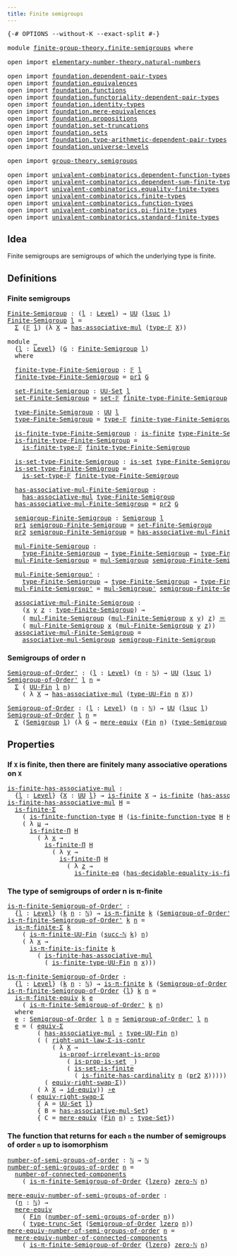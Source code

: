 ```yaml
---
title: Finite semigroups
---
```


<pre class="Agda"><a id="43" class="Symbol">{-#</a> <a id="47" class="Keyword">OPTIONS</a> <a id="55" class="Pragma">--without-K</a> <a id="67" class="Pragma">--exact-split</a> <a id="81" class="Symbol">#-}</a>

<a id="86" class="Keyword">module</a> <a id="93" href="finite-group-theory.finite-semigroups.html" class="Module">finite-group-theory.finite-semigroups</a> <a id="131" class="Keyword">where</a>

<a id="138" class="Keyword">open</a> <a id="143" class="Keyword">import</a> <a id="150" href="elementary-number-theory.natural-numbers.html" class="Module">elementary-number-theory.natural-numbers</a>

<a id="192" class="Keyword">open</a> <a id="197" class="Keyword">import</a> <a id="204" href="foundation.dependent-pair-types.html" class="Module">foundation.dependent-pair-types</a>
<a id="236" class="Keyword">open</a> <a id="241" class="Keyword">import</a> <a id="248" href="foundation.equivalences.html" class="Module">foundation.equivalences</a>
<a id="272" class="Keyword">open</a> <a id="277" class="Keyword">import</a> <a id="284" href="foundation.functions.html" class="Module">foundation.functions</a>
<a id="305" class="Keyword">open</a> <a id="310" class="Keyword">import</a> <a id="317" href="foundation.functoriality-dependent-pair-types.html" class="Module">foundation.functoriality-dependent-pair-types</a>
<a id="363" class="Keyword">open</a> <a id="368" class="Keyword">import</a> <a id="375" href="foundation.identity-types.html" class="Module">foundation.identity-types</a>
<a id="401" class="Keyword">open</a> <a id="406" class="Keyword">import</a> <a id="413" href="foundation.mere-equivalences.html" class="Module">foundation.mere-equivalences</a>
<a id="442" class="Keyword">open</a> <a id="447" class="Keyword">import</a> <a id="454" href="foundation.propositions.html" class="Module">foundation.propositions</a>
<a id="478" class="Keyword">open</a> <a id="483" class="Keyword">import</a> <a id="490" href="foundation.set-truncations.html" class="Module">foundation.set-truncations</a>
<a id="517" class="Keyword">open</a> <a id="522" class="Keyword">import</a> <a id="529" href="foundation.sets.html" class="Module">foundation.sets</a>
<a id="545" class="Keyword">open</a> <a id="550" class="Keyword">import</a> <a id="557" href="foundation.type-arithmetic-dependent-pair-types.html" class="Module">foundation.type-arithmetic-dependent-pair-types</a>
<a id="605" class="Keyword">open</a> <a id="610" class="Keyword">import</a> <a id="617" href="foundation.universe-levels.html" class="Module">foundation.universe-levels</a>

<a id="645" class="Keyword">open</a> <a id="650" class="Keyword">import</a> <a id="657" href="group-theory.semigroups.html" class="Module">group-theory.semigroups</a>

<a id="682" class="Keyword">open</a> <a id="687" class="Keyword">import</a> <a id="694" href="univalent-combinatorics.dependent-function-types.html" class="Module">univalent-combinatorics.dependent-function-types</a>
<a id="743" class="Keyword">open</a> <a id="748" class="Keyword">import</a> <a id="755" href="univalent-combinatorics.dependent-sum-finite-types.html" class="Module">univalent-combinatorics.dependent-sum-finite-types</a>
<a id="806" class="Keyword">open</a> <a id="811" class="Keyword">import</a> <a id="818" href="univalent-combinatorics.equality-finite-types.html" class="Module">univalent-combinatorics.equality-finite-types</a>
<a id="864" class="Keyword">open</a> <a id="869" class="Keyword">import</a> <a id="876" href="univalent-combinatorics.finite-types.html" class="Module">univalent-combinatorics.finite-types</a>
<a id="913" class="Keyword">open</a> <a id="918" class="Keyword">import</a> <a id="925" href="univalent-combinatorics.function-types.html" class="Module">univalent-combinatorics.function-types</a>
<a id="964" class="Keyword">open</a> <a id="969" class="Keyword">import</a> <a id="976" href="univalent-combinatorics.pi-finite-types.html" class="Module">univalent-combinatorics.pi-finite-types</a>
<a id="1016" class="Keyword">open</a> <a id="1021" class="Keyword">import</a> <a id="1028" href="univalent-combinatorics.standard-finite-types.html" class="Module">univalent-combinatorics.standard-finite-types</a>
</pre>
## Idea

Finite semigroups are semigroups of which the underlying type is finite.

## Definitions

### Finite semigroups

<pre class="Agda"><a id="Finite-Semigroup"></a><a id="1209" href="finite-group-theory.finite-semigroups.html#1209" class="Function">Finite-Semigroup</a> <a id="1226" class="Symbol">:</a> <a id="1228" class="Symbol">(</a><a id="1229" href="finite-group-theory.finite-semigroups.html#1229" class="Bound">l</a> <a id="1231" class="Symbol">:</a> <a id="1233" href="Agda.Primitive.html#597" class="Postulate">Level</a><a id="1238" class="Symbol">)</a> <a id="1240" class="Symbol">→</a> <a id="1242" href="foundation-core.universe-levels.html#235" class="Primitive">UU</a> <a id="1245" class="Symbol">(</a><a id="1246" href="Agda.Primitive.html#780" class="Primitive">lsuc</a> <a id="1251" href="finite-group-theory.finite-semigroups.html#1229" class="Bound">l</a><a id="1252" class="Symbol">)</a>
<a id="1254" href="finite-group-theory.finite-semigroups.html#1209" class="Function">Finite-Semigroup</a> <a id="1271" href="finite-group-theory.finite-semigroups.html#1271" class="Bound">l</a> <a id="1273" class="Symbol">=</a>
  <a id="1277" href="foundation-core.dependent-pair-types.html#515" class="Record">Σ</a> <a id="1279" class="Symbol">(</a><a id="1280" href="univalent-combinatorics.finite-types.html#4550" class="Function">𝔽</a> <a id="1282" href="finite-group-theory.finite-semigroups.html#1271" class="Bound">l</a><a id="1283" class="Symbol">)</a> <a id="1285" class="Symbol">(λ</a> <a id="1288" href="finite-group-theory.finite-semigroups.html#1288" class="Bound">X</a> <a id="1290" class="Symbol">→</a> <a id="1292" href="group-theory.semigroups.html#478" class="Function">has-associative-mul</a> <a id="1312" class="Symbol">(</a><a id="1313" href="univalent-combinatorics.finite-types.html#4606" class="Function">type-𝔽</a> <a id="1320" href="finite-group-theory.finite-semigroups.html#1288" class="Bound">X</a><a id="1321" class="Symbol">))</a>

<a id="1325" class="Keyword">module</a> <a id="1332" href="finite-group-theory.finite-semigroups.html#1332" class="Module">_</a>
  <a id="1336" class="Symbol">{</a><a id="1337" href="finite-group-theory.finite-semigroups.html#1337" class="Bound">l</a> <a id="1339" class="Symbol">:</a> <a id="1341" href="Agda.Primitive.html#597" class="Postulate">Level</a><a id="1346" class="Symbol">}</a> <a id="1348" class="Symbol">(</a><a id="1349" href="finite-group-theory.finite-semigroups.html#1349" class="Bound">G</a> <a id="1351" class="Symbol">:</a> <a id="1353" href="finite-group-theory.finite-semigroups.html#1209" class="Function">Finite-Semigroup</a> <a id="1370" href="finite-group-theory.finite-semigroups.html#1337" class="Bound">l</a><a id="1371" class="Symbol">)</a>
  <a id="1375" class="Keyword">where</a>

  <a id="1384" href="finite-group-theory.finite-semigroups.html#1384" class="Function">finite-type-Finite-Semigroup</a> <a id="1413" class="Symbol">:</a> <a id="1415" href="univalent-combinatorics.finite-types.html#4550" class="Function">𝔽</a> <a id="1417" href="finite-group-theory.finite-semigroups.html#1337" class="Bound">l</a>
  <a id="1421" href="finite-group-theory.finite-semigroups.html#1384" class="Function">finite-type-Finite-Semigroup</a> <a id="1450" class="Symbol">=</a> <a id="1452" href="foundation-core.dependent-pair-types.html#605" class="Field">pr1</a> <a id="1456" href="finite-group-theory.finite-semigroups.html#1349" class="Bound">G</a>

  <a id="1461" href="finite-group-theory.finite-semigroups.html#1461" class="Function">set-Finite-Semigroup</a> <a id="1482" class="Symbol">:</a> <a id="1484" href="foundation-core.sets.html#1190" class="Function">UU-Set</a> <a id="1491" href="finite-group-theory.finite-semigroups.html#1337" class="Bound">l</a>
  <a id="1495" href="finite-group-theory.finite-semigroups.html#1461" class="Function">set-Finite-Semigroup</a> <a id="1516" class="Symbol">=</a> <a id="1518" href="univalent-combinatorics.finite-types.html#13939" class="Function">set-𝔽</a> <a id="1524" href="finite-group-theory.finite-semigroups.html#1384" class="Function">finite-type-Finite-Semigroup</a>

  <a id="1556" href="finite-group-theory.finite-semigroups.html#1556" class="Function">type-Finite-Semigroup</a> <a id="1578" class="Symbol">:</a> <a id="1580" href="foundation-core.universe-levels.html#235" class="Primitive">UU</a> <a id="1583" href="finite-group-theory.finite-semigroups.html#1337" class="Bound">l</a>
  <a id="1587" href="finite-group-theory.finite-semigroups.html#1556" class="Function">type-Finite-Semigroup</a> <a id="1609" class="Symbol">=</a> <a id="1611" href="univalent-combinatorics.finite-types.html#4606" class="Function">type-𝔽</a> <a id="1618" href="finite-group-theory.finite-semigroups.html#1384" class="Function">finite-type-Finite-Semigroup</a>

  <a id="1650" href="finite-group-theory.finite-semigroups.html#1650" class="Function">is-finite-type-Finite-Semigroup</a> <a id="1682" class="Symbol">:</a> <a id="1684" href="univalent-combinatorics.finite-types.html#4139" class="Function">is-finite</a> <a id="1694" href="finite-group-theory.finite-semigroups.html#1556" class="Function">type-Finite-Semigroup</a>
  <a id="1718" href="finite-group-theory.finite-semigroups.html#1650" class="Function">is-finite-type-Finite-Semigroup</a> <a id="1750" class="Symbol">=</a>
    <a id="1756" href="univalent-combinatorics.finite-types.html#4658" class="Function">is-finite-type-𝔽</a> <a id="1773" href="finite-group-theory.finite-semigroups.html#1384" class="Function">finite-type-Finite-Semigroup</a>

  <a id="1805" href="finite-group-theory.finite-semigroups.html#1805" class="Function">is-set-type-Finite-Semigroup</a> <a id="1834" class="Symbol">:</a> <a id="1836" href="foundation-core.sets.html#1113" class="Function">is-set</a> <a id="1843" href="finite-group-theory.finite-semigroups.html#1556" class="Function">type-Finite-Semigroup</a>
  <a id="1867" href="finite-group-theory.finite-semigroups.html#1805" class="Function">is-set-type-Finite-Semigroup</a> <a id="1896" class="Symbol">=</a>
    <a id="1902" href="univalent-combinatorics.finite-types.html#13824" class="Function">is-set-type-𝔽</a> <a id="1916" href="finite-group-theory.finite-semigroups.html#1384" class="Function">finite-type-Finite-Semigroup</a>

  <a id="1948" href="finite-group-theory.finite-semigroups.html#1948" class="Function">has-associative-mul-Finite-Semigroup</a> <a id="1985" class="Symbol">:</a>
    <a id="1991" href="group-theory.semigroups.html#478" class="Function">has-associative-mul</a> <a id="2011" href="finite-group-theory.finite-semigroups.html#1556" class="Function">type-Finite-Semigroup</a>
  <a id="2035" href="finite-group-theory.finite-semigroups.html#1948" class="Function">has-associative-mul-Finite-Semigroup</a> <a id="2072" class="Symbol">=</a> <a id="2074" href="foundation-core.dependent-pair-types.html#617" class="Field">pr2</a> <a id="2078" href="finite-group-theory.finite-semigroups.html#1349" class="Bound">G</a>

  <a id="2083" href="finite-group-theory.finite-semigroups.html#2083" class="Function">semigroup-Finite-Semigroup</a> <a id="2110" class="Symbol">:</a> <a id="2112" href="group-theory.semigroups.html#750" class="Function">Semigroup</a> <a id="2122" href="finite-group-theory.finite-semigroups.html#1337" class="Bound">l</a>
  <a id="2126" href="foundation-core.dependent-pair-types.html#605" class="Field">pr1</a> <a id="2130" href="finite-group-theory.finite-semigroups.html#2083" class="Function">semigroup-Finite-Semigroup</a> <a id="2157" class="Symbol">=</a> <a id="2159" href="finite-group-theory.finite-semigroups.html#1461" class="Function">set-Finite-Semigroup</a>
  <a id="2182" href="foundation-core.dependent-pair-types.html#617" class="Field">pr2</a> <a id="2186" href="finite-group-theory.finite-semigroups.html#2083" class="Function">semigroup-Finite-Semigroup</a> <a id="2213" class="Symbol">=</a> <a id="2215" href="finite-group-theory.finite-semigroups.html#1948" class="Function">has-associative-mul-Finite-Semigroup</a>

  <a id="2255" href="finite-group-theory.finite-semigroups.html#2255" class="Function">mul-Finite-Semigroup</a> <a id="2276" class="Symbol">:</a>
    <a id="2282" href="finite-group-theory.finite-semigroups.html#1556" class="Function">type-Finite-Semigroup</a> <a id="2304" class="Symbol">→</a> <a id="2306" href="finite-group-theory.finite-semigroups.html#1556" class="Function">type-Finite-Semigroup</a> <a id="2328" class="Symbol">→</a> <a id="2330" href="finite-group-theory.finite-semigroups.html#1556" class="Function">type-Finite-Semigroup</a>
  <a id="2354" href="finite-group-theory.finite-semigroups.html#2255" class="Function">mul-Finite-Semigroup</a> <a id="2375" class="Symbol">=</a> <a id="2377" href="group-theory.semigroups.html#1228" class="Function">mul-Semigroup</a> <a id="2391" href="finite-group-theory.finite-semigroups.html#2083" class="Function">semigroup-Finite-Semigroup</a>

  <a id="2421" href="finite-group-theory.finite-semigroups.html#2421" class="Function">mul-Finite-Semigroup&#39;</a> <a id="2443" class="Symbol">:</a>
    <a id="2449" href="finite-group-theory.finite-semigroups.html#1556" class="Function">type-Finite-Semigroup</a> <a id="2471" class="Symbol">→</a> <a id="2473" href="finite-group-theory.finite-semigroups.html#1556" class="Function">type-Finite-Semigroup</a> <a id="2495" class="Symbol">→</a> <a id="2497" href="finite-group-theory.finite-semigroups.html#1556" class="Function">type-Finite-Semigroup</a>
  <a id="2521" href="finite-group-theory.finite-semigroups.html#2421" class="Function">mul-Finite-Semigroup&#39;</a> <a id="2543" class="Symbol">=</a> <a id="2545" href="group-theory.semigroups.html#1348" class="Function">mul-Semigroup&#39;</a> <a id="2560" href="finite-group-theory.finite-semigroups.html#2083" class="Function">semigroup-Finite-Semigroup</a>

  <a id="2590" href="finite-group-theory.finite-semigroups.html#2590" class="Function">associative-mul-Finite-Semigroup</a> <a id="2623" class="Symbol">:</a>
    <a id="2629" class="Symbol">(</a><a id="2630" href="finite-group-theory.finite-semigroups.html#2630" class="Bound">x</a> <a id="2632" href="finite-group-theory.finite-semigroups.html#2632" class="Bound">y</a> <a id="2634" href="finite-group-theory.finite-semigroups.html#2634" class="Bound">z</a> <a id="2636" class="Symbol">:</a> <a id="2638" href="finite-group-theory.finite-semigroups.html#1556" class="Function">type-Finite-Semigroup</a><a id="2659" class="Symbol">)</a> <a id="2661" class="Symbol">→</a>
    <a id="2667" class="Symbol">(</a> <a id="2669" href="finite-group-theory.finite-semigroups.html#2255" class="Function">mul-Finite-Semigroup</a> <a id="2690" class="Symbol">(</a><a id="2691" href="finite-group-theory.finite-semigroups.html#2255" class="Function">mul-Finite-Semigroup</a> <a id="2712" href="finite-group-theory.finite-semigroups.html#2630" class="Bound">x</a> <a id="2714" href="finite-group-theory.finite-semigroups.html#2632" class="Bound">y</a><a id="2715" class="Symbol">)</a> <a id="2717" href="finite-group-theory.finite-semigroups.html#2634" class="Bound">z</a><a id="2718" class="Symbol">)</a> <a id="2720" href="foundation-core.identity-types.html#1865" class="Function Operator">＝</a>
    <a id="2726" class="Symbol">(</a> <a id="2728" href="finite-group-theory.finite-semigroups.html#2255" class="Function">mul-Finite-Semigroup</a> <a id="2749" href="finite-group-theory.finite-semigroups.html#2630" class="Bound">x</a> <a id="2751" class="Symbol">(</a><a id="2752" href="finite-group-theory.finite-semigroups.html#2255" class="Function">mul-Finite-Semigroup</a> <a id="2773" href="finite-group-theory.finite-semigroups.html#2632" class="Bound">y</a> <a id="2775" href="finite-group-theory.finite-semigroups.html#2634" class="Bound">z</a><a id="2776" class="Symbol">))</a>
  <a id="2781" href="finite-group-theory.finite-semigroups.html#2590" class="Function">associative-mul-Finite-Semigroup</a> <a id="2814" class="Symbol">=</a>
    <a id="2820" href="group-theory.semigroups.html#1458" class="Function">associative-mul-Semigroup</a> <a id="2846" href="finite-group-theory.finite-semigroups.html#2083" class="Function">semigroup-Finite-Semigroup</a>
</pre>
### Semigroups of order n

<pre class="Agda"><a id="Semigroup-of-Order&#39;"></a><a id="2913" href="finite-group-theory.finite-semigroups.html#2913" class="Function">Semigroup-of-Order&#39;</a> <a id="2933" class="Symbol">:</a> <a id="2935" class="Symbol">(</a><a id="2936" href="finite-group-theory.finite-semigroups.html#2936" class="Bound">l</a> <a id="2938" class="Symbol">:</a> <a id="2940" href="Agda.Primitive.html#597" class="Postulate">Level</a><a id="2945" class="Symbol">)</a> <a id="2947" class="Symbol">(</a><a id="2948" href="finite-group-theory.finite-semigroups.html#2948" class="Bound">n</a> <a id="2950" class="Symbol">:</a> <a id="2952" href="elementary-number-theory.natural-numbers.html#1548" class="Datatype">ℕ</a><a id="2953" class="Symbol">)</a> <a id="2955" class="Symbol">→</a> <a id="2957" href="foundation-core.universe-levels.html#235" class="Primitive">UU</a> <a id="2960" class="Symbol">(</a><a id="2961" href="Agda.Primitive.html#780" class="Primitive">lsuc</a> <a id="2966" href="finite-group-theory.finite-semigroups.html#2936" class="Bound">l</a><a id="2967" class="Symbol">)</a>
<a id="2969" href="finite-group-theory.finite-semigroups.html#2913" class="Function">Semigroup-of-Order&#39;</a> <a id="2989" href="finite-group-theory.finite-semigroups.html#2989" class="Bound">l</a> <a id="2991" href="finite-group-theory.finite-semigroups.html#2991" class="Bound">n</a> <a id="2993" class="Symbol">=</a>
  <a id="2997" href="foundation-core.dependent-pair-types.html#515" class="Record">Σ</a> <a id="2999" class="Symbol">(</a> <a id="3001" href="univalent-combinatorics.finite-types.html#5087" class="Function">UU-Fin</a> <a id="3008" href="finite-group-theory.finite-semigroups.html#2989" class="Bound">l</a> <a id="3010" href="finite-group-theory.finite-semigroups.html#2991" class="Bound">n</a><a id="3011" class="Symbol">)</a>
    <a id="3017" class="Symbol">(</a> <a id="3019" class="Symbol">λ</a> <a id="3021" href="finite-group-theory.finite-semigroups.html#3021" class="Bound">X</a> <a id="3023" class="Symbol">→</a> <a id="3025" href="group-theory.semigroups.html#478" class="Function">has-associative-mul</a> <a id="3045" class="Symbol">(</a><a id="3046" href="univalent-combinatorics.finite-types.html#5170" class="Function">type-UU-Fin</a> <a id="3058" href="finite-group-theory.finite-semigroups.html#2991" class="Bound">n</a> <a id="3060" href="finite-group-theory.finite-semigroups.html#3021" class="Bound">X</a><a id="3061" class="Symbol">))</a>

<a id="Semigroup-of-Order"></a><a id="3065" href="finite-group-theory.finite-semigroups.html#3065" class="Function">Semigroup-of-Order</a> <a id="3084" class="Symbol">:</a> <a id="3086" class="Symbol">(</a><a id="3087" href="finite-group-theory.finite-semigroups.html#3087" class="Bound">l</a> <a id="3089" class="Symbol">:</a> <a id="3091" href="Agda.Primitive.html#597" class="Postulate">Level</a><a id="3096" class="Symbol">)</a> <a id="3098" class="Symbol">(</a><a id="3099" href="finite-group-theory.finite-semigroups.html#3099" class="Bound">n</a> <a id="3101" class="Symbol">:</a> <a id="3103" href="elementary-number-theory.natural-numbers.html#1548" class="Datatype">ℕ</a><a id="3104" class="Symbol">)</a> <a id="3106" class="Symbol">→</a> <a id="3108" href="foundation-core.universe-levels.html#235" class="Primitive">UU</a> <a id="3111" class="Symbol">(</a><a id="3112" href="Agda.Primitive.html#780" class="Primitive">lsuc</a> <a id="3117" href="finite-group-theory.finite-semigroups.html#3087" class="Bound">l</a><a id="3118" class="Symbol">)</a>
<a id="3120" href="finite-group-theory.finite-semigroups.html#3065" class="Function">Semigroup-of-Order</a> <a id="3139" href="finite-group-theory.finite-semigroups.html#3139" class="Bound">l</a> <a id="3141" href="finite-group-theory.finite-semigroups.html#3141" class="Bound">n</a> <a id="3143" class="Symbol">=</a>
  <a id="3147" href="foundation-core.dependent-pair-types.html#515" class="Record">Σ</a> <a id="3149" class="Symbol">(</a><a id="3150" href="group-theory.semigroups.html#750" class="Function">Semigroup</a> <a id="3160" href="finite-group-theory.finite-semigroups.html#3139" class="Bound">l</a><a id="3161" class="Symbol">)</a> <a id="3163" class="Symbol">(λ</a> <a id="3166" href="finite-group-theory.finite-semigroups.html#3166" class="Bound">G</a> <a id="3168" class="Symbol">→</a> <a id="3170" href="foundation.mere-equivalences.html#1415" class="Function">mere-equiv</a> <a id="3181" class="Symbol">(</a><a id="3182" href="univalent-combinatorics.standard-finite-types.html#2392" class="Function">Fin</a> <a id="3186" href="finite-group-theory.finite-semigroups.html#3141" class="Bound">n</a><a id="3187" class="Symbol">)</a> <a id="3189" class="Symbol">(</a><a id="3190" href="group-theory.semigroups.html#946" class="Function">type-Semigroup</a> <a id="3205" href="finite-group-theory.finite-semigroups.html#3166" class="Bound">G</a><a id="3206" class="Symbol">))</a>
</pre>
## Properties

### If `X` is finite, then there are finitely many associative operations on `X`

<pre class="Agda"><a id="is-finite-has-associative-mul"></a><a id="3319" href="finite-group-theory.finite-semigroups.html#3319" class="Function">is-finite-has-associative-mul</a> <a id="3349" class="Symbol">:</a>
  <a id="3353" class="Symbol">{</a><a id="3354" href="finite-group-theory.finite-semigroups.html#3354" class="Bound">l</a> <a id="3356" class="Symbol">:</a> <a id="3358" href="Agda.Primitive.html#597" class="Postulate">Level</a><a id="3363" class="Symbol">}</a> <a id="3365" class="Symbol">{</a><a id="3366" href="finite-group-theory.finite-semigroups.html#3366" class="Bound">X</a> <a id="3368" class="Symbol">:</a> <a id="3370" href="foundation-core.universe-levels.html#235" class="Primitive">UU</a> <a id="3373" href="finite-group-theory.finite-semigroups.html#3354" class="Bound">l</a><a id="3374" class="Symbol">}</a> <a id="3376" class="Symbol">→</a> <a id="3378" href="univalent-combinatorics.finite-types.html#4139" class="Function">is-finite</a> <a id="3388" href="finite-group-theory.finite-semigroups.html#3366" class="Bound">X</a> <a id="3390" class="Symbol">→</a> <a id="3392" href="univalent-combinatorics.finite-types.html#4139" class="Function">is-finite</a> <a id="3402" class="Symbol">(</a><a id="3403" href="group-theory.semigroups.html#478" class="Function">has-associative-mul</a> <a id="3423" href="finite-group-theory.finite-semigroups.html#3366" class="Bound">X</a><a id="3424" class="Symbol">)</a>
<a id="3426" href="finite-group-theory.finite-semigroups.html#3319" class="Function">is-finite-has-associative-mul</a> <a id="3456" href="finite-group-theory.finite-semigroups.html#3456" class="Bound">H</a> <a id="3458" class="Symbol">=</a>
  <a id="3462" href="univalent-combinatorics.dependent-sum-finite-types.html#2490" class="Function">is-finite-Σ</a>
    <a id="3478" class="Symbol">(</a> <a id="3480" href="univalent-combinatorics.function-types.html#1212" class="Function">is-finite-function-type</a> <a id="3504" href="finite-group-theory.finite-semigroups.html#3456" class="Bound">H</a> <a id="3506" class="Symbol">(</a><a id="3507" href="univalent-combinatorics.function-types.html#1212" class="Function">is-finite-function-type</a> <a id="3531" href="finite-group-theory.finite-semigroups.html#3456" class="Bound">H</a> <a id="3533" href="finite-group-theory.finite-semigroups.html#3456" class="Bound">H</a><a id="3534" class="Symbol">))</a>
    <a id="3541" class="Symbol">(</a> <a id="3543" class="Symbol">λ</a> <a id="3545" href="finite-group-theory.finite-semigroups.html#3545" class="Bound">μ</a> <a id="3547" class="Symbol">→</a>
      <a id="3555" href="univalent-combinatorics.dependent-function-types.html#2753" class="Function">is-finite-Π</a> <a id="3567" href="finite-group-theory.finite-semigroups.html#3456" class="Bound">H</a>
        <a id="3577" class="Symbol">(</a> <a id="3579" class="Symbol">λ</a> <a id="3581" href="finite-group-theory.finite-semigroups.html#3581" class="Bound">x</a> <a id="3583" class="Symbol">→</a>
          <a id="3595" href="univalent-combinatorics.dependent-function-types.html#2753" class="Function">is-finite-Π</a> <a id="3607" href="finite-group-theory.finite-semigroups.html#3456" class="Bound">H</a>
            <a id="3621" class="Symbol">(</a> <a id="3623" class="Symbol">λ</a> <a id="3625" href="finite-group-theory.finite-semigroups.html#3625" class="Bound">y</a> <a id="3627" class="Symbol">→</a>
              <a id="3643" href="univalent-combinatorics.dependent-function-types.html#2753" class="Function">is-finite-Π</a> <a id="3655" href="finite-group-theory.finite-semigroups.html#3456" class="Bound">H</a>
                <a id="3673" class="Symbol">(</a> <a id="3675" class="Symbol">λ</a> <a id="3677" href="finite-group-theory.finite-semigroups.html#3677" class="Bound">z</a> <a id="3679" class="Symbol">→</a>
                  <a id="3699" href="univalent-combinatorics.equality-finite-types.html#2553" class="Function">is-finite-eq</a> <a id="3712" class="Symbol">(</a><a id="3713" href="univalent-combinatorics.equality-finite-types.html#1651" class="Function">has-decidable-equality-is-finite</a> <a id="3746" href="finite-group-theory.finite-semigroups.html#3456" class="Bound">H</a><a id="3747" class="Symbol">)))))</a>
</pre>
### The type of semigroups of order n is π-finite

<pre class="Agda"><a id="is-π-finite-Semigroup-of-Order&#39;"></a><a id="3817" href="finite-group-theory.finite-semigroups.html#3817" class="Function">is-π-finite-Semigroup-of-Order&#39;</a> <a id="3849" class="Symbol">:</a>
  <a id="3853" class="Symbol">{</a><a id="3854" href="finite-group-theory.finite-semigroups.html#3854" class="Bound">l</a> <a id="3856" class="Symbol">:</a> <a id="3858" href="Agda.Primitive.html#597" class="Postulate">Level</a><a id="3863" class="Symbol">}</a> <a id="3865" class="Symbol">(</a><a id="3866" href="finite-group-theory.finite-semigroups.html#3866" class="Bound">k</a> <a id="3868" href="finite-group-theory.finite-semigroups.html#3868" class="Bound">n</a> <a id="3870" class="Symbol">:</a> <a id="3872" href="elementary-number-theory.natural-numbers.html#1548" class="Datatype">ℕ</a><a id="3873" class="Symbol">)</a> <a id="3875" class="Symbol">→</a> <a id="3877" href="univalent-combinatorics.pi-finite-types.html#8718" class="Function">is-π-finite</a> <a id="3889" href="finite-group-theory.finite-semigroups.html#3866" class="Bound">k</a> <a id="3891" class="Symbol">(</a><a id="3892" href="finite-group-theory.finite-semigroups.html#2913" class="Function">Semigroup-of-Order&#39;</a> <a id="3912" href="finite-group-theory.finite-semigroups.html#3854" class="Bound">l</a> <a id="3914" href="finite-group-theory.finite-semigroups.html#3868" class="Bound">n</a><a id="3915" class="Symbol">)</a>
<a id="3917" href="finite-group-theory.finite-semigroups.html#3817" class="Function">is-π-finite-Semigroup-of-Order&#39;</a> <a id="3949" href="finite-group-theory.finite-semigroups.html#3949" class="Bound">k</a> <a id="3951" href="finite-group-theory.finite-semigroups.html#3951" class="Bound">n</a> <a id="3953" class="Symbol">=</a>
  <a id="3957" href="univalent-combinatorics.pi-finite-types.html#34135" class="Function">is-π-finite-Σ</a> <a id="3971" href="finite-group-theory.finite-semigroups.html#3949" class="Bound">k</a>
    <a id="3977" class="Symbol">(</a> <a id="3979" href="univalent-combinatorics.pi-finite-types.html#15281" class="Function">is-π-finite-UU-Fin</a> <a id="3998" class="Symbol">(</a><a id="3999" href="elementary-number-theory.natural-numbers.html#1582" class="InductiveConstructor">succ-ℕ</a> <a id="4006" href="finite-group-theory.finite-semigroups.html#3949" class="Bound">k</a><a id="4007" class="Symbol">)</a> <a id="4009" href="finite-group-theory.finite-semigroups.html#3951" class="Bound">n</a><a id="4010" class="Symbol">)</a>
    <a id="4016" class="Symbol">(</a> <a id="4018" class="Symbol">λ</a> <a id="4020" href="finite-group-theory.finite-semigroups.html#4020" class="Bound">x</a> <a id="4022" class="Symbol">→</a>
      <a id="4030" href="univalent-combinatorics.pi-finite-types.html#14703" class="Function">is-π-finite-is-finite</a> <a id="4052" href="finite-group-theory.finite-semigroups.html#3949" class="Bound">k</a>
        <a id="4062" class="Symbol">(</a> <a id="4064" href="finite-group-theory.finite-semigroups.html#3319" class="Function">is-finite-has-associative-mul</a>
          <a id="4104" class="Symbol">(</a> <a id="4106" href="univalent-combinatorics.finite-types.html#9488" class="Function">is-finite-type-UU-Fin</a> <a id="4128" href="finite-group-theory.finite-semigroups.html#3951" class="Bound">n</a> <a id="4130" href="finite-group-theory.finite-semigroups.html#4020" class="Bound">x</a><a id="4131" class="Symbol">)))</a>

<a id="is-π-finite-Semigroup-of-Order"></a><a id="4136" href="finite-group-theory.finite-semigroups.html#4136" class="Function">is-π-finite-Semigroup-of-Order</a> <a id="4167" class="Symbol">:</a>
  <a id="4171" class="Symbol">{</a><a id="4172" href="finite-group-theory.finite-semigroups.html#4172" class="Bound">l</a> <a id="4174" class="Symbol">:</a> <a id="4176" href="Agda.Primitive.html#597" class="Postulate">Level</a><a id="4181" class="Symbol">}</a> <a id="4183" class="Symbol">(</a><a id="4184" href="finite-group-theory.finite-semigroups.html#4184" class="Bound">k</a> <a id="4186" href="finite-group-theory.finite-semigroups.html#4186" class="Bound">n</a> <a id="4188" class="Symbol">:</a> <a id="4190" href="elementary-number-theory.natural-numbers.html#1548" class="Datatype">ℕ</a><a id="4191" class="Symbol">)</a> <a id="4193" class="Symbol">→</a> <a id="4195" href="univalent-combinatorics.pi-finite-types.html#8718" class="Function">is-π-finite</a> <a id="4207" href="finite-group-theory.finite-semigroups.html#4184" class="Bound">k</a> <a id="4209" class="Symbol">(</a><a id="4210" href="finite-group-theory.finite-semigroups.html#3065" class="Function">Semigroup-of-Order</a> <a id="4229" href="finite-group-theory.finite-semigroups.html#4172" class="Bound">l</a> <a id="4231" href="finite-group-theory.finite-semigroups.html#4186" class="Bound">n</a><a id="4232" class="Symbol">)</a>
<a id="4234" href="finite-group-theory.finite-semigroups.html#4136" class="Function">is-π-finite-Semigroup-of-Order</a> <a id="4265" class="Symbol">{</a><a id="4266" href="finite-group-theory.finite-semigroups.html#4266" class="Bound">l</a><a id="4267" class="Symbol">}</a> <a id="4269" href="finite-group-theory.finite-semigroups.html#4269" class="Bound">k</a> <a id="4271" href="finite-group-theory.finite-semigroups.html#4271" class="Bound">n</a> <a id="4273" class="Symbol">=</a>
  <a id="4277" href="univalent-combinatorics.pi-finite-types.html#10924" class="Function">is-π-finite-equiv</a> <a id="4295" href="finite-group-theory.finite-semigroups.html#4269" class="Bound">k</a> <a id="4297" href="finite-group-theory.finite-semigroups.html#4352" class="Function">e</a>
    <a id="4303" class="Symbol">(</a> <a id="4305" href="finite-group-theory.finite-semigroups.html#3817" class="Function">is-π-finite-Semigroup-of-Order&#39;</a> <a id="4337" href="finite-group-theory.finite-semigroups.html#4269" class="Bound">k</a> <a id="4339" href="finite-group-theory.finite-semigroups.html#4271" class="Bound">n</a><a id="4340" class="Symbol">)</a>
  <a id="4344" class="Keyword">where</a>
  <a id="4352" href="finite-group-theory.finite-semigroups.html#4352" class="Function">e</a> <a id="4354" class="Symbol">:</a> <a id="4356" href="finite-group-theory.finite-semigroups.html#3065" class="Function">Semigroup-of-Order</a> <a id="4375" href="finite-group-theory.finite-semigroups.html#4266" class="Bound">l</a> <a id="4377" href="finite-group-theory.finite-semigroups.html#4271" class="Bound">n</a> <a id="4379" href="foundation-core.equivalences.html#1621" class="Function Operator">≃</a> <a id="4381" href="finite-group-theory.finite-semigroups.html#2913" class="Function">Semigroup-of-Order&#39;</a> <a id="4401" href="finite-group-theory.finite-semigroups.html#4266" class="Bound">l</a> <a id="4403" href="finite-group-theory.finite-semigroups.html#4271" class="Bound">n</a>
  <a id="4407" href="finite-group-theory.finite-semigroups.html#4352" class="Function">e</a> <a id="4409" class="Symbol">=</a> <a id="4411" class="Symbol">(</a> <a id="4413" href="foundation-core.functoriality-dependent-pair-types.html#10884" class="Function">equiv-Σ</a>
        <a id="4429" class="Symbol">(</a> <a id="4431" href="group-theory.semigroups.html#478" class="Function">has-associative-mul</a> <a id="4451" href="foundation-core.functions.html#420" class="Function Operator">∘</a> <a id="4453" href="univalent-combinatorics.finite-types.html#5170" class="Function">type-UU-Fin</a> <a id="4465" href="finite-group-theory.finite-semigroups.html#4271" class="Bound">n</a><a id="4466" class="Symbol">)</a>
        <a id="4476" class="Symbol">(</a> <a id="4478" class="Symbol">(</a> <a id="4480" href="foundation-core.type-arithmetic-dependent-pair-types.html#4314" class="Function">right-unit-law-Σ-is-contr</a>
            <a id="4518" class="Symbol">(</a> <a id="4520" class="Symbol">λ</a> <a id="4522" href="finite-group-theory.finite-semigroups.html#4522" class="Bound">X</a> <a id="4524" class="Symbol">→</a>
              <a id="4540" href="foundation-core.propositions.html#3047" class="Function">is-proof-irrelevant-is-prop</a>
                <a id="4584" class="Symbol">(</a> <a id="4586" href="foundation.sets.html#2470" class="Function">is-prop-is-set</a> <a id="4601" class="Symbol">_)</a>
                <a id="4620" class="Symbol">(</a> <a id="4622" href="univalent-combinatorics.finite-types.html#13626" class="Function">is-set-is-finite</a>
                  <a id="4657" class="Symbol">(</a> <a id="4659" href="univalent-combinatorics.finite-types.html#11297" class="Function">is-finite-has-cardinality</a> <a id="4685" href="finite-group-theory.finite-semigroups.html#4271" class="Bound">n</a> <a id="4687" class="Symbol">(</a><a id="4688" href="foundation-core.dependent-pair-types.html#617" class="Field">pr2</a> <a id="4692" href="finite-group-theory.finite-semigroups.html#4522" class="Bound">X</a><a id="4693" class="Symbol">)))))</a> <a id="4699" href="foundation-core.equivalences.html#7869" class="Function Operator">∘e</a>
          <a id="4712" class="Symbol">(</a> <a id="4714" href="foundation-core.type-arithmetic-dependent-pair-types.html#11376" class="Function">equiv-right-swap-Σ</a><a id="4732" class="Symbol">))</a>
        <a id="4743" class="Symbol">(</a> <a id="4745" class="Symbol">λ</a> <a id="4747" href="finite-group-theory.finite-semigroups.html#4747" class="Bound">X</a> <a id="4749" class="Symbol">→</a> <a id="4751" href="foundation-core.equivalences.html#2494" class="Function">id-equiv</a><a id="4759" class="Symbol">))</a> <a id="4762" href="foundation-core.equivalences.html#7869" class="Function Operator">∘e</a>
      <a id="4771" class="Symbol">(</a> <a id="4773" href="foundation-core.type-arithmetic-dependent-pair-types.html#11376" class="Function">equiv-right-swap-Σ</a>
        <a id="4800" class="Symbol">{</a> <a id="4802" class="Argument">A</a> <a id="4804" class="Symbol">=</a> <a id="4806" href="foundation-core.sets.html#1190" class="Function">UU-Set</a> <a id="4813" href="finite-group-theory.finite-semigroups.html#4266" class="Bound">l</a><a id="4814" class="Symbol">}</a>
        <a id="4824" class="Symbol">{</a> <a id="4826" class="Argument">B</a> <a id="4828" class="Symbol">=</a> <a id="4830" href="group-theory.semigroups.html#624" class="Function">has-associative-mul-Set</a><a id="4853" class="Symbol">}</a>
        <a id="4863" class="Symbol">{</a> <a id="4865" class="Argument">C</a> <a id="4867" class="Symbol">=</a> <a id="4869" href="foundation.mere-equivalences.html#1415" class="Function">mere-equiv</a> <a id="4880" class="Symbol">(</a><a id="4881" href="univalent-combinatorics.standard-finite-types.html#2392" class="Function">Fin</a> <a id="4885" href="finite-group-theory.finite-semigroups.html#4271" class="Bound">n</a><a id="4886" class="Symbol">)</a> <a id="4888" href="foundation-core.functions.html#420" class="Function Operator">∘</a> <a id="4890" href="foundation-core.sets.html#1304" class="Function">type-Set</a><a id="4898" class="Symbol">})</a>
</pre>
### The function that returns for each `n` the number of semigroups of order `n` up to isomorphism

<pre class="Agda"><a id="number-of-semi-groups-of-order"></a><a id="5014" href="finite-group-theory.finite-semigroups.html#5014" class="Function">number-of-semi-groups-of-order</a> <a id="5045" class="Symbol">:</a> <a id="5047" href="elementary-number-theory.natural-numbers.html#1548" class="Datatype">ℕ</a> <a id="5049" class="Symbol">→</a> <a id="5051" href="elementary-number-theory.natural-numbers.html#1548" class="Datatype">ℕ</a>
<a id="5053" href="finite-group-theory.finite-semigroups.html#5014" class="Function">number-of-semi-groups-of-order</a> <a id="5084" href="finite-group-theory.finite-semigroups.html#5084" class="Bound">n</a> <a id="5086" class="Symbol">=</a>
  <a id="5090" href="univalent-combinatorics.pi-finite-types.html#7996" class="Function">number-of-connected-components</a>
    <a id="5125" class="Symbol">(</a> <a id="5127" href="finite-group-theory.finite-semigroups.html#4136" class="Function">is-π-finite-Semigroup-of-Order</a> <a id="5158" class="Symbol">{</a><a id="5159" href="Agda.Primitive.html#764" class="Primitive">lzero</a><a id="5164" class="Symbol">}</a> <a id="5166" href="elementary-number-theory.natural-numbers.html#1569" class="InductiveConstructor">zero-ℕ</a> <a id="5173" href="finite-group-theory.finite-semigroups.html#5084" class="Bound">n</a><a id="5174" class="Symbol">)</a>

<a id="mere-equiv-number-of-semi-groups-of-order"></a><a id="5177" href="finite-group-theory.finite-semigroups.html#5177" class="Function">mere-equiv-number-of-semi-groups-of-order</a> <a id="5219" class="Symbol">:</a>
  <a id="5223" class="Symbol">(</a><a id="5224" href="finite-group-theory.finite-semigroups.html#5224" class="Bound">n</a> <a id="5226" class="Symbol">:</a> <a id="5228" href="elementary-number-theory.natural-numbers.html#1548" class="Datatype">ℕ</a><a id="5229" class="Symbol">)</a> <a id="5231" class="Symbol">→</a>
  <a id="5235" href="foundation.mere-equivalences.html#1415" class="Function">mere-equiv</a>
    <a id="5250" class="Symbol">(</a> <a id="5252" href="univalent-combinatorics.standard-finite-types.html#2392" class="Function">Fin</a> <a id="5256" class="Symbol">(</a><a id="5257" href="finite-group-theory.finite-semigroups.html#5014" class="Function">number-of-semi-groups-of-order</a> <a id="5288" href="finite-group-theory.finite-semigroups.html#5224" class="Bound">n</a><a id="5289" class="Symbol">))</a>
    <a id="5296" class="Symbol">(</a> <a id="5298" href="foundation.set-truncations.html#4010" class="Function">type-trunc-Set</a> <a id="5313" class="Symbol">(</a><a id="5314" href="finite-group-theory.finite-semigroups.html#3065" class="Function">Semigroup-of-Order</a> <a id="5333" href="Agda.Primitive.html#764" class="Primitive">lzero</a> <a id="5339" href="finite-group-theory.finite-semigroups.html#5224" class="Bound">n</a><a id="5340" class="Symbol">))</a>
<a id="5343" href="finite-group-theory.finite-semigroups.html#5177" class="Function">mere-equiv-number-of-semi-groups-of-order</a> <a id="5385" href="finite-group-theory.finite-semigroups.html#5385" class="Bound">n</a> <a id="5387" class="Symbol">=</a>
  <a id="5391" href="univalent-combinatorics.pi-finite-types.html#8161" class="Function">mere-equiv-number-of-connected-components</a>
    <a id="5437" class="Symbol">(</a> <a id="5439" href="finite-group-theory.finite-semigroups.html#4136" class="Function">is-π-finite-Semigroup-of-Order</a> <a id="5470" class="Symbol">{</a><a id="5471" href="Agda.Primitive.html#764" class="Primitive">lzero</a><a id="5476" class="Symbol">}</a> <a id="5478" href="elementary-number-theory.natural-numbers.html#1569" class="InductiveConstructor">zero-ℕ</a> <a id="5485" href="finite-group-theory.finite-semigroups.html#5385" class="Bound">n</a><a id="5486" class="Symbol">)</a>
</pre>